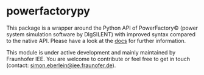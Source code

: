 # powerfactorypy
This package is a wrapper around the Python API of PowerFactory&copy; (power system simulation software by DIgSILENT) with improved syntax compared to the native API. Please have a look at the [docs](https://sciemon.github.io/powerfactorypy/html/index.html) for further information. 

This module is under active development and mainly maintained by Fraunhofer IEE. You are welcome to contribute or feel free to get in touch (contact: simon.eberlein@iee.fraunofer.de). 
